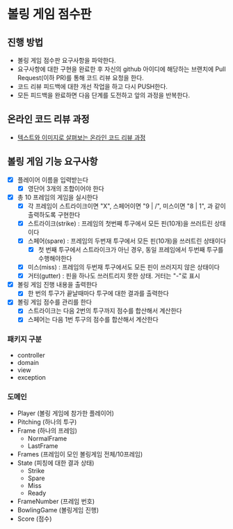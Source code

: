 # 볼링 게임 점수판
## 진행 방법
* 볼링 게임 점수판 요구사항을 파악한다.
* 요구사항에 대한 구현을 완료한 후 자신의 github 아이디에 해당하는 브랜치에 Pull Request(이하 PR)를 통해 코드 리뷰 요청을 한다.
* 코드 리뷰 피드백에 대한 개선 작업을 하고 다시 PUSH한다.
* 모든 피드백을 완료하면 다음 단계를 도전하고 앞의 과정을 반복한다.

## 온라인 코드 리뷰 과정
* [텍스트와 이미지로 살펴보는 온라인 코드 리뷰 과정](https://github.com/next-step/nextstep-docs/tree/master/codereview)

## 볼링 게임 기능 요구사항
- [X] 플레이어 이름을 입력받는다
    - [X] 영단어 3개의 조합이어야 한다
- [X] 총 10 프레임의 게임을 실시한다
    - [X] 각 프레임이 스트라이크이면 "X", 스페어이면 "9 | /", 미스이면 "8 | 1", 과 같이 출력하도록 구현한다
    - [X] 스트라이크(strike) : 프레임의 첫번째 투구에서 모든 핀(10개)을 쓰러트린 상태이다
    - [X] 스페어(spare) : 프레임의 두번재 투구에서 모든 핀(10개)을 쓰러트린 상태이다
        - [X] 첫 번째 투구에서 스트라이크가 아닌 경우, 동일 프레임에서 두번째 투구를 수행해야한다
    - [X] 미스(miss) : 프레임의 두번재 투구에서도 모든 핀이 쓰러지지 않은 상태이다
    - [X] 거터(gutter) : 핀을 하나도 쓰러트리지 못한 상태. 거터는 "-"로 표시
- [X] 볼링 게임 진행 내용을 출력한다
    - [X] 한 번의 투구가 끝날때마다 투구에 대한 결과를 출력한다
- [X] 볼링 게임 점수를 관리를 한다
  - [X] 스트라이크는 다음 2번의 투구까지 점수를 합산해서 계산한다
  - [X] 스페어는 다음 1번 투구의 점수를 합산해서 계산한다

### 패키지 구분
- controller
- domain
- view
- exception

### 도메인
- Player (볼링 게임에 참가한 플레이어)
- Pitching (하나의 투구)
- Frame (하나의 프레임)
  - NormalFrame
  - LastFrame
- Frames (프레임이 모인 볼링게임 전체/10프레임)
- State (피칭에 대한 결과 상태)
  - Strike
  - Spare
  - Miss
  - Ready
- FrameNumber (프레임 번호)
- BowlingGame (볼링게임 진행)
- Score (점수)